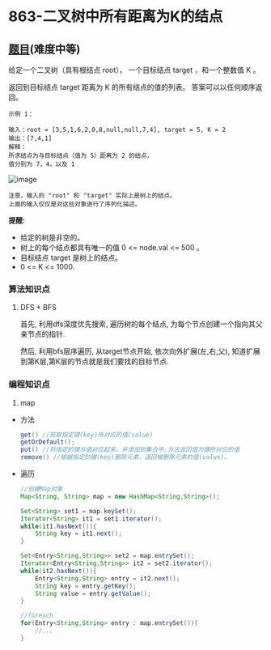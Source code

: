 # 863-二叉树中所有距离为K的结点

## [题目](https://leetcode-cn.com/problems/all-nodes-distance-k-in-binary-tree/)(难度中等)

给定一个二叉树（具有根结点 root）， 一个目标结点 target ，和一个整数值 K 。

返回到目标结点 target 距离为 K 的所有结点的值的列表。 答案可以以任何顺序返回。


~~~
示例 1：

输入：root = [3,5,1,6,2,0,8,null,null,7,4], target = 5, K = 2
输出：[7,4,1]
解释：
所求结点为与目标结点（值为 5）距离为 2 的结点，
值分别为 7，4，以及 1

~~~

![image](https://s3-lc-upload.s3.amazonaws.com/uploads/2018/06/28/sketch0.png)

~~~
注意，输入的 "root" 和 "target" 实际上是树上的结点。
上面的输入仅仅是对这些对象进行了序列化描述。
~~~

**提醒:**
- 给定的树是非空的。
- 树上的每个结点都具有唯一的值 0 <= node.val <= 500 。
- 目标结点 target 是树上的结点。
- 0 <= K <= 1000.

### 算法知识点
1. DFS + BFS

    首先, 利用dfs深度优先搜索, 遍历树的每个结点, 为每个节点创建一个指向其父亲节点的指针.

    然后, 利用bfs层序遍历, 从target节点开始, 依次向外扩展(左,右,父), 知道扩展到第K层,第K层的节点就是我们要找的目标节点.

### 编程知识点
1. map

- 方法

    ~~~java
    get() //获取指定键(key)所对应的值(value)
    getOrDefault();
    put() //将指定的键与值对应起来，并添加到集合中,方法返回值为键所对应的值
    remove() //根据指定的键(key)删除元素，返回被删除元素的值(value)。
    ~~~

- 遍历

    ~~~java
    //创建Map对象
    Map<String, String> map = new HashMap<String,String>();

    Set<String> set1 = map.keySet();
    Iterator<String> it1 = set1.iterator();
    while(it1.hasNext()){
        String key = it1.next();
    }

    Set<Entry<String,String>> set2 = map.entrySet();
    Iterator<Entry<String,String>> it2 = set2.iterator();
    while(it2.hasNext()){
        Entry<String,String> entry = it2.next();
        String key = entry.getKey();
        String value = entry.getValue();
    }

    //foreach
    for(Entry<String,String> entry : map.entrySet()){
        //...
    }
    ~~~